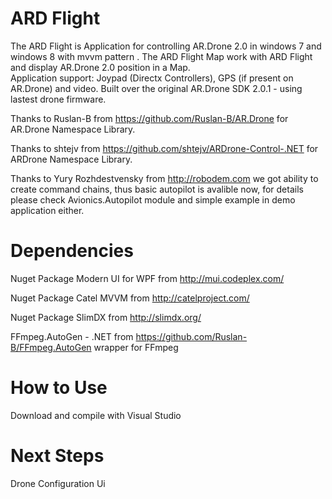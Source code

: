 ARD Flight
=========

The ARD Flight is Application  for controlling AR.Drone 2.0 in windows 7 and windows 8 with mvvm pattern  .
The ARD Flight Map work with ARD Flight and display AR.Drone 2.0 position in a Map.  
Application support: Joypad (Directx Controllers), GPS (if present on AR.Drone) and video.
Built over the original AR.Drone SDK 2.0.1 - using lastest drone firmware.

Thanks to Ruslan-B from https://github.com/Ruslan-B/AR.Drone for AR.Drone Namespace Library.

Thanks to shtejv from https://github.com/shtejv/ARDrone-Control-.NET for ARDrone Namespace Library.

Thanks to Yury Rozhdestvensky from http://robodem.com we got ability to create command chains, thus basic autopilot is avalible now, for details please check Avionics.Autopilot module and simple example in demo application either.


Dependencies
=========

Nuget Package Modern UI for WPF from http://mui.codeplex.com/

Nuget Package Catel MVVM from http://catelproject.com/

Nuget Package SlimDX from http://slimdx.org/ 

FFmpeg.AutoGen - .NET from  https://github.com/Ruslan-B/FFmpeg.AutoGen wrapper for FFmpeg

How to Use
=========

Download and compile with Visual Studio

Next Steps
=========

Drone Configuration Ui

